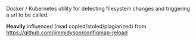 Docker / Kubernetes utility for detecting filesystem changes and triggering a url to be called.

**Heavily** influenced (read copied/stoled/plagiarized) from https://github.com/jimmidyson/configmap-reload
